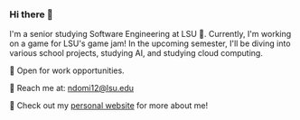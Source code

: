 ### Hi there 👋

I'm a senior studying Software Engineering at LSU 🐯. Currently, I'm working on a game for LSU's game jam! In the upcoming semester, I'll be diving into various school projects, studying AI, and studying cloud computing.

🌱 Open for work opportunities.

📧 Reach me at: ndomi12@lsu.edu

🔗 Check out my [personal website](https://nichoda.github.io/CVweb/) for more about me!
